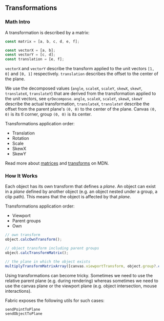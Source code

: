 ## Transformations

### Math Intro

A transformation is described by a matrix:

```ts
const matrix = [a, b, c, d, e, f];

const vectorX = [a, b];
const vectorY = [c, d];
const translation = [e, f];
```

`vectorX` and `vectorY` describe the transform applied to the unit vectors `[1, 0]` and `[0, 1]` respectively. `translation` describes the offset to the center of the plane.

We use the decomposed values (`angle`, `scaleX`, `scaleY`, `skewX`, `skewY`, `translateX`, `translateY`) that are derived from the transformation applied to the unit vectors, see `qrDecompose`. `angle`, `scaleX`, `scaleY`, `skewX`, `skewY` describe the actual transformation, `translateX`, `translateY` describe the offset from the parent plane's `(0, 0)` to the center of the plane. Canvas `(0, 0)` is its tl corner, group `(0, 0)` is its center.

Transformations application order:

- Translation
- Rotation
- Scale
- SkewX
- SkewY

Read more about [matrices] and [transforms] on MDN.

### How It Works

Each object has its own transform that defines a _plane_.
An object can exist in a _plane_ defined by another object (e.g. an object nested under a group, a clip path). This means that the object is affected by that _plane_.

Transformations application order:

- Viewport
- Parent groups
- Own

```ts
// own transform
object.calcOwnTransform();

// object transform including parent groups
object.calcTransformMatrix();

// the plane in which the object exists
multiplyTransformMatrixArray([canvas.viewportTransform, object.group?.calcTransformMatrix()]);
```

Using transformations can become tricky. Sometimes we need to use the relative parent plane (e.g. during rendering) whereas sometimes we need to use the canvas plane or the viewport plane (e.g. object intersection, mouse interactions).

Fabric exposes the following utils for such cases:

```
sendPointToPlane
sendObjectToPlane
```

[transforms]: https://developer.mozilla.org/en-US/docs/Web/API/Canvas_API/Tutorial/Transformations#transforms
[matrices]: https://developer.mozilla.org/en-US/docs/Web/API/WebGL_API/Matrix_math_for_the_web
